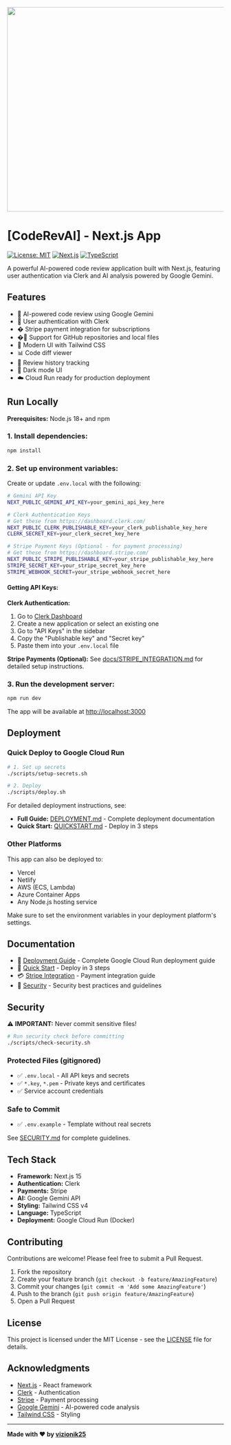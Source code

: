 <div align="center">
<img width="1200" height="475" alt="GHBanner" src="https://github.com/user-attachments/assets/0aa67016-6eaf-458a-adb2-6e31a0763ed6" />
</div>

# [CodeRevAI] - Next.js App

[![License: MIT](https://img.shields.io/badge/License-MIT-yellow.svg)](https://opensource.org/licenses/MIT)
[![Next.js](https://img.shields.io/badge/Next.js-15-black)](https://nextjs.org/)
[![TypeScript](https://img.shields.io/badge/TypeScript-5.8-blue)](https://www.typescriptlang.org/)

A powerful AI-powered code review application built with Next.js, featuring user authentication via Clerk and AI analysis powered by Google Gemini.

## Features

- 🤖 AI-powered code review using Google Gemini
- 🔐 User authentication with Clerk
- � Stripe payment integration for subscriptions
- �📁 Support for GitHub repositories and local files
- 🎨 Modern UI with Tailwind CSS
- 📊 Code diff viewer
- 📝 Review history tracking
- 🌙 Dark mode UI
- ☁️ Cloud Run ready for production deployment

## Run Locally

**Prerequisites:** Node.js 18+ and npm

### 1. Install dependencies:
```bash
npm install
```

### 2. Set up environment variables:

Create or update `.env.local` with the following:

```bash
# Gemini API Key
NEXT_PUBLIC_GEMINI_API_KEY=your_gemini_api_key_here

# Clerk Authentication Keys
# Get these from https://dashboard.clerk.com/
NEXT_PUBLIC_CLERK_PUBLISHABLE_KEY=your_clerk_publishable_key_here
CLERK_SECRET_KEY=your_clerk_secret_key_here

# Stripe Payment Keys (Optional - for payment processing)
# Get these from https://dashboard.stripe.com/
NEXT_PUBLIC_STRIPE_PUBLISHABLE_KEY=your_stripe_publishable_key_here
STRIPE_SECRET_KEY=your_stripe_secret_key_here
STRIPE_WEBHOOK_SECRET=your_stripe_webhook_secret_here
```

#### Getting API Keys:

**Clerk Authentication:**
1. Go to [Clerk Dashboard](https://dashboard.clerk.com/)
2. Create a new application or select an existing one
3. Go to "API Keys" in the sidebar
4. Copy the "Publishable key" and "Secret key"
5. Paste them into your `.env.local` file

**Stripe Payments (Optional):**
See [docs/STRIPE_INTEGRATION.md](./docs/STRIPE_INTEGRATION.md) for detailed setup instructions.

### 3. Run the development server:
```bash
npm run dev
```

The app will be available at [http://localhost:3000](http://localhost:3000)

## Deployment

### Quick Deploy to Google Cloud Run

```bash
# 1. Set up secrets
./scripts/setup-secrets.sh

# 2. Deploy
./scripts/deploy.sh
```

For detailed deployment instructions, see:
- **Full Guide:** [DEPLOYMENT.md](./DEPLOYMENT.md) - Complete deployment documentation
- **Quick Start:** [QUICKSTART.md](./QUICKSTART.md) - Deploy in 3 steps

### Other Platforms

This app can also be deployed to:
- Vercel
- Netlify
- AWS (ECS, Lambda)
- Azure Container Apps
- Any Node.js hosting service

Make sure to set the environment variables in your deployment platform's settings.

## Documentation

- 📖 [Deployment Guide](./DEPLOYMENT.md) - Complete Google Cloud Run deployment guide
- 🚀 [Quick Start](./QUICKSTART.md) - Deploy in 3 steps
- 💳 [Stripe Integration](./docs/STRIPE_INTEGRATION.md) - Payment integration guide
- 🔐 [Security](./SECURITY.md) - Security best practices and guidelines

## Security

⚠️ **IMPORTANT:** Never commit sensitive files!

```bash
# Run security check before committing
./scripts/check-security.sh
```

### Protected Files (gitignored)
- ✅ `.env.local` - All API keys and secrets
- ✅ `*.key`, `*.pem` - Private keys and certificates
- ✅ Service account credentials

### Safe to Commit
- ✅ `.env.example` - Template without real secrets

See [SECURITY.md](./SECURITY.md) for complete guidelines.

## Tech Stack

- **Framework:** Next.js 15
- **Authentication:** Clerk
- **Payments:** Stripe
- **AI:** Google Gemini API
- **Styling:** Tailwind CSS v4
- **Language:** TypeScript
- **Deployment:** Google Cloud Run (Docker)

## Contributing

Contributions are welcome! Please feel free to submit a Pull Request.

1. Fork the repository
2. Create your feature branch (`git checkout -b feature/AmazingFeature`)
3. Commit your changes (`git commit -m 'Add some AmazingFeature'`)
4. Push to the branch (`git push origin feature/AmazingFeature`)
5. Open a Pull Request

## License

This project is licensed under the MIT License - see the [LICENSE](LICENSE) file for details.

## Acknowledgments

- [Next.js](https://nextjs.org/) - React framework
- [Clerk](https://clerk.com/) - Authentication
- [Stripe](https://stripe.com/) - Payment processing
- [Google Gemini](https://ai.google.dev/) - AI-powered code analysis
- [Tailwind CSS](https://tailwindcss.com/) - Styling

---

**Made with ❤️ by [vizionik25](https://github.com/vizionik25)**
